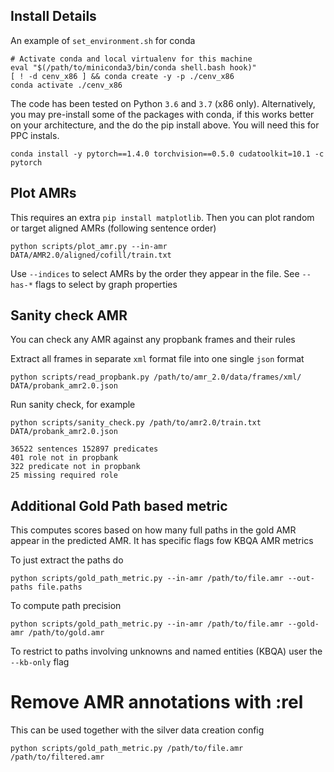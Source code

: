 ## Install Details

An example of `set_environment.sh` for conda
```
# Activate conda and local virtualenv for this machine
eval "$(/path/to/miniconda3/bin/conda shell.bash hook)"
[ ! -d cenv_x86 ] && conda create -y -p ./cenv_x86
conda activate ./cenv_x86
```

The code has been tested on Python `3.6` and `3.7` (x86 only). Alternatively,
you may pre-install some of the packages with conda, if this works better on
your architecture, and the do the pip install above. You will need this for PPC
instals.
```
conda install -y pytorch==1.4.0 torchvision==0.5.0 cudatoolkit=10.1 -c pytorch
```

## Plot AMRs

This requires an extra `pip install matplotlib`. Then you can plot random or
target aligned AMRs (following sentence order)

```
python scripts/plot_amr.py --in-amr DATA/AMR2.0/aligned/cofill/train.txt
```

Use `--indices` to select AMRs by the order they appear in the file. See
`--has-*` flags to select by graph properties

## Sanity check AMR 

You can check any AMR against any propbank frames and their rules

Extract all frames in separate `xml` format file into one single `json` format
```
python scripts/read_propbank.py /path/to/amr_2.0/data/frames/xml/ DATA/probank_amr2.0.json
```

Run sanity check, for example
```
python scripts/sanity_check.py /path/to/amr2.0/train.txt DATA/probank_amr2.0.json

36522 sentences 152897 predicates
401 role not in propbank
322 predicate not in propbank
25 missing required role
```

## Additional Gold Path based metric

This computes scores based on how many full paths in the gold AMR appear
in the predicted AMR. It has specific flags fow KBQA AMR metrics

To just extract the paths do
```
python scripts/gold_path_metric.py --in-amr /path/to/file.amr --out-paths file.paths
```

To compute path precision
```
python scripts/gold_path_metric.py --in-amr /path/to/file.amr --gold-amr /path/to/gold.amr
```

To restrict to paths involving unknowns and named entities (KBQA) user the `--kb-only` flag

# Remove AMR annotations with :rel

This can be used together with the silver data creation config

    python scripts/gold_path_metric.py /path/to/file.amr /path/to/filtered.amr
